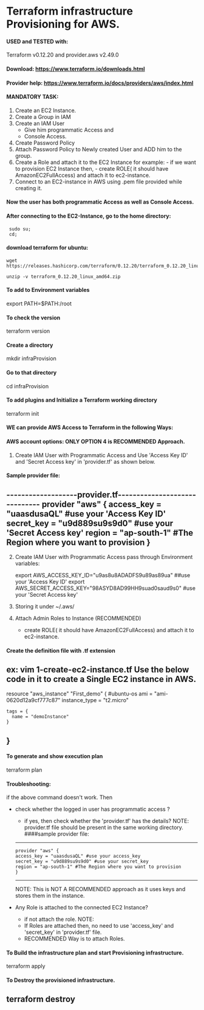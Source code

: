 
# Terraform infrastructure Provisioning for AWS.

#### USED and TESTED with:
Terraform v0.12.20 and
provider.aws v2.49.0


#### Download: https://www.terraform.io/downloads.html
#### Provider help: https://www.terraform.io/docs/providers/aws/index.html

#### MANDATORY TASK:
1. Create an EC2 Instance.
2. Create a Group in IAM
3. Create an IAM User
     - Give him programmatic Access and
     - Console Access.
4. Create Password Policy
5. Attach Password Policy to Newly created User and ADD him to the group.
6. Create a Role and attach it to the EC2 Instance
    for example:
        - if we want to provision EC2 Instance then,
        - create ROLE( it should have AmazonEC2FullAccess) and attach it to ec2-instance.
7. Connect to an EC2-instance in AWS using .pem file provided while creating it.
#### Now the user has both programmatic Access as well as Console Access.

#### After connecting to the EC2-Instance, go to the home directory:
```
 sudo su;
 cd;
```
#### download terraform for ubuntu:
```
wget https://releases.hashicorp.com/terraform/0.12.20/terraform_0.12.20_linux_amd64.zip

unzip -v terraform_0.12.20_linux_amd64.zip
```

#### To add to Environment variables
 export PATH=$PATH:/root

#### To check the version
 terraform version

#### Create a directory
 mkdir infraProvision

#### Go to that directory
 cd infraProvision

#### To add plugins and Initialize a Terraform working directory
 terraform init

####  WE can provide AWS Access to Terraform in the following Ways:

 #### AWS account options: ONLY OPTION 4 is RECOMMENDED Approach.

  1. Create IAM User with Programmatic Access and Use 'Access Key ID' and
    'Secret Access key' in 'provider.tf' as shown below.

  #### Sample provider file:
-------------------provider.tf------------------------------
  provider "aws" {
  access_key = "uaasdusaQL" #use your 'Access Key ID'
  secret_key = "u9d889su9s9d0" #use your 'Secret Access key'
  region = "ap-south-1" #The Region where you want to provision
  }
---------------------------------------------------

  2. Create IAM User with Programmatic Access pass through Environment variables:

      export AWS_ACCESS_KEY_ID="u9as8u8ADADFS9u89as89ua"  ##use your 'Access Key ID'
      export AWS_SECRET_ACCESS_KEY="98ASYD8AD99HH9suad0saud9s0" #use your 'Secret Access key'

  3. Storing it under  ~/.aws/


  4. Attach Admin Roles to Instance (RECOMMENDED)
      - create ROLE( it should have AmazonEC2FullAccess) and attach it to ec2-instance.

#### Create the definition file with .tf extension
 ex: vim 1-create-ec2-instance.tf
 Use the below code in it to create a Single EC2 instance in AWS.
----------------------------------------------------
  resource "aws_instance" "First_demo" {
    #ubuntu-os
    ami = "ami-0620d12a9cf777c87"
    instance_type = "t2.micro"

    tags = {
      name = "demoInstance"
    }
  }
----------------------------------------------------

#### To generate and show execution plan
 terraform plan

#### Troubleshooting:

   if the above command doesn't work. Then
   - check whether the logged in user has  programmatic access ?
       - if yes, then check whether the 'provider.tf' has the details?
         NOTE: provider.tf file should be present in the same working directory.
         ####sample provider file:
       ---------------------------------------------------
         provider "aws" {
         access_key = "uaasdusaQL" #use your access_key
         secret_key = "u9d889su9s9d0" #use your secret_key
         region = "ap-south-1" #The Region where you want to provision
         }
       ---------------------------------------------------
       NOTE: This is NOT A RECOMMENDED approach as it uses keys and stores them in
              the instance.

   - Any Role is attached to the connected EC2 Instance?
      - if not attach the role.
     NOTE:
       - If Roles are attached then,
          no need to use 'access_key' and 'secret_key' in 'provider.tf' file.
       - RECOMMENDED Way is to attach Roles.


#### To Build the infrastructure plan and start Provisioning infrastructure.
 terraform apply    

#### To Destroy the  provisioned infrastructure.
 terraform destroy
-------------------------------------------------------------------------
